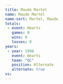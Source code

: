 ```yaml
---
title: Maude Martel
name: Maude Martel
name-sort: Martel, Maude
totals:
 - event: Hearts
   games: 0
   wins: 0
   losses: 0
years:
 - year: 1998
   event: Hearts
   team: "QC"
   position: Alternate
   alternate: true
vs:
---
```

